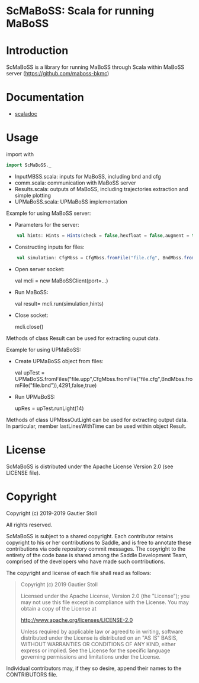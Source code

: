 ScMaBoSS: Scala for running MaBoSS
==========================

Introduction
============

ScMaBoSS is a library for running MaBoSS through Scala within MaBoSS server (https://github.com/maboss-bkmc)

Documentation
=============

 - [scaladoc](https://gautierstoll.github.io/ScMaBoSS/target/scala-2.12/api/ScMaBoSS/)

Usage
=====

import with
```scala
import ScMaBoSS._
```

- InputMBSS.scala: inputs for MaBoSS, including bnd and cfg
- comm.scala: communication with MaBoSS server
- Results.scala: outputs of MaBoSS, including trajectories extraction and simple plotting
- UPMaBoSS.scala: UPMaBoSS implementation

Example for using MaBoSS server:
- Parameters for the server:
```scala
    val hints: Hints = Hints(check = false,hexfloat = false,augment = true,overRide = false,verbose = false)
```
- Constructing inputs for files:
```scala
    val simulation: CfgMbss = CfgMbss.fromFile("file.cfg", BndMbss.fromFile("file.bnd"))
```
- Open server socket:

    val mcli = new MaBoSSClient(port=...)

- Run MaBoSS:

    val result= mcli.run(simulation,hints)

- Close socket:

    mcli.close()

Methods of class Result can be used for extracting ouput data.

Example for using UPMaBoSS:
- Create UPMaBoSS object from files:

    val upTest = UPMaBoSS.fromFiles("file.upp",CfgMbss.fromFile("file.cfg",BndMbss.fromFile("file.bnd")),4291,false,true)

- Run UPMaBoSS:

    upRes = upTest.runLight(14)

Methods of class UPMbssOutLight can be used for extracting output data. In particular, member lastLinesWithTime can be used within object Result.


License
=======

ScMaBoSS is distributed under the Apache License Version 2.0 (see LICENSE file).

Copyright
=========

Copyright (c) 2019-2019 Gautier Stoll

All rights reserved.

ScMaBoSS is subject to a shared copyright. Each contributor retains copyright to
his or her contributions to Saddle, and is free to annotate these contributions
via code repository commit messages. The copyright to the entirety of the code
base is shared among the Saddle Development Team, comprised of the developers
who have made such contributions.

The copyright and license of each file shall read as follows:

> Copyright (c) 2019 Gautier Stoll
>
> Licensed under the Apache License, Version 2.0 (the "License");
> you may not use this file except in compliance with the License.
> You may obtain a copy of the License at
>
> http://www.apache.org/licenses/LICENSE-2.0
>
> Unless required by applicable law or agreed to in writing, software
> distributed under the License is distributed on an "AS IS" BASIS,
> WITHOUT WARRANTIES OR CONDITIONS OF ANY KIND, either express or implied.
> See the License for the specific language governing permissions and
> limitations under the License.


Individual contributors may, if they so desire, append their names to
the CONTRIBUTORS file.
